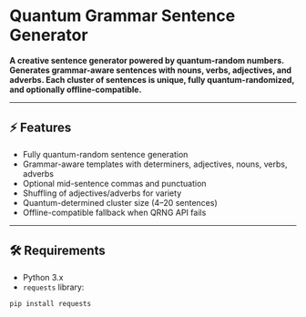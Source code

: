 # Quantum Grammar Sentence Generator

**A creative sentence generator powered by quantum-random numbers. Generates grammar-aware sentences with nouns, verbs, adjectives, and adverbs. Each cluster of sentences is unique, fully quantum-randomized, and optionally offline-compatible.**

---

## ⚡ Features

- Fully quantum-random sentence generation  
- Grammar-aware templates with determiners, adjectives, nouns, verbs, adverbs  
- Optional mid-sentence commas and punctuation  
- Shuffling of adjectives/adverbs for variety  
- Quantum-determined cluster size (4–20 sentences)  
- Offline-compatible fallback when QRNG API fails  

---

## 🛠 Requirements

- Python 3.x  
- `requests` library:  
```bash
pip install requests
